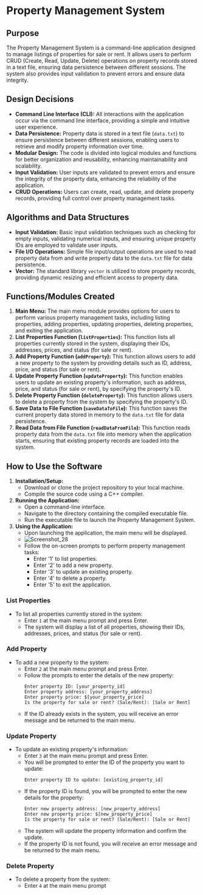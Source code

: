 # Property Management System

## Purpose
The Property Management System is a command-line application designed to manage listings of properties for sale or rent. It allows users to perform CRUD (Create, Read, Update, Delete) operations on property records stored in a text file, ensuring data persistence between different sessions. The system also provides input validation to prevent errors and ensure data integrity.

## Design Decisions
- **Command Line Interface (CLI):** All interactions with the application occur via the command line interface, providing a simple and intuitive user experience.
- **Data Persistence:** Property data is stored in a text file (`data.txt`) to ensure persistence between different sessions, enabling users to retrieve and modify property information over time.
- **Modular Design:** The code is divided into logical modules and functions for better organization and reusability, enhancing maintainability and scalability.
- **Input Validation:** User inputs are validated to prevent errors and ensure the integrity of the property data, enhancing the reliability of the application.
- **CRUD Operations:** Users can create, read, update, and delete property records, providing full control over property management tasks.

## Algorithms and Data Structures
- **Input Validation:** Basic input validation techniques such as checking for empty inputs, validating numerical inputs, and ensuring unique property IDs are employed to validate user inputs.
- **File I/O Operations:** Simple file input/output operations are used to read property data from and write property data to the `data.txt` file for data persistence.
- **Vector:** The standard library `vector` is utilized to store property records, providing dynamic resizing and efficient access to property data.

## Functions/Modules Created
1. **Main Menu:** The main menu module provides options for users to perform various property management tasks, including listing properties, adding properties, updating properties, deleting properties, and exiting the application.
2. **List Properties Function (`listProperties`):** This function lists all properties currently stored in the system, displaying their IDs, addresses, prices, and status (for sale or rent).
3. **Add Property Function (`addProperty`):** This function allows users to add a new property to the system by providing details such as ID, address, price, and status (for sale or rent).
4. **Update Property Function (`updateProperty`):** This function enables users to update an existing property's information, such as address, price, and status (for sale or rent), by specifying the property's ID.
5. **Delete Property Function (`deleteProperty`):** This function allows users to delete a property from the system by specifying the property's ID.
6. **Save Data to File Function (`saveDataToFile`):** This function saves the current property data stored in memory to the `data.txt` file for data persistence.
7. **Read Data from File Function (`readDataFromFile`):** This function reads property data from the `data.txt` file into memory when the application starts, ensuring that existing property records are loaded into the system.

## How to Use the Software
1. **Installation/Setup:**
   - Download or clone the project repository to your local machine.
   - Compile the source code using a C++ compiler.
2. **Running the Application:**
   - Open a command-line interface.
   - Navigate to the directory containing the compiled executable file.
   - Run the executable file to launch the Property Management System.
3. **Using the Application:**
   - Upon launching the application, the main menu will be displayed.
   - ![Screenshot_28](https://github.com/AktanAlmazovich/Final-project/assets/163660855/cccaa3af-b2e5-4b3e-ae1c-c85376a9f138)
   - Follow the on-screen prompts to perform property management tasks:
     - Enter '1' to list properties.
     - Enter '2' to add a new property.
     - Enter '3' to update an existing property.
     - Enter '4' to delete a property.
     - Enter '5' to exit the application.

### List Properties
- To list all properties currently stored in the system:
  - Enter `1` at the main menu prompt and press Enter.
  - The system will display a list of all properties, showing their IDs, addresses, prices, and status (for sale or rent).

### Add Property
- To add a new property to the system:
  - Enter `2` at the main menu prompt and press Enter.
  - Follow the prompts to enter the details of the new property:
    ```
    Enter property ID: [your_property_id]
    Enter property address: [your_property_address]
    Enter property price: $[your_property_price]
    Is the property for sale or rent? (Sale/Rent): [Sale or Rent]
    ```
  - If the ID already exists in the system, you will receive an error message and be returned to the main menu.

### Update Property
- To update an existing property's information:
  - Enter `3` at the main menu prompt and press Enter.
  - You will be prompted to enter the ID of the property you want to update:
    ```
    Enter property ID to update: [existing_property_id]
    ```
  - If the property ID is found, you will be prompted to enter the new details for the property:
    ```
    Enter new property address: [new_property_address]
    Enter new property price: $[new_property_price]
    Is the property for sale or rent? (Sale/Rent): [Sale or Rent]
    ```
  - The system will update the property information and confirm the update.
  - If the property ID is not found, you will receive an error message and be returned to the main menu.

### Delete Property
- To delete a property from the system:
  - Enter `4` at the main menu prompt



